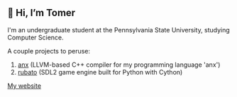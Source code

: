 ## 👋 Hi, I’m Tomer

I'm an undergraduate student at the Pennsylvania State University, studying Computer Science.

A couple projects to peruse:
1. [anx](https://github.com/tsedan/anxlang) (LLVM-based C++ compiler for my programming language 'anx')
2. [rubato](https://github.com/rubatopy/rubato) (SDL2 game engine built for Python with Cython)

[My website](https://tsedan.github.io)
